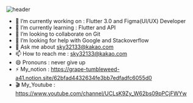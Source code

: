 
![header](https://capsule-render.vercel.app/api?type=Cylinder&color=auto&height=300&section=header&text=@fossil___95&fontSize=90)

- 🔭 I’m currently working on : Flutter 3.0 and Figma(UI/UX) Developer
- 🌱 I’m currently learning : Flutter and API 
- 👯 I’m looking to collaborate on Git
- 🤔 I’m looking for help with Google and Stackoverflow
- 💬 Ask me about sky32133@kakao.com
- 📫 How to reach me : sky32133@kakao.com
- 😄 Pronouns : never give up
- ⚡ My_notion : https://grape-tumbleweed-a41.notion.site/62bfad4432634fe3bb7edfadfc6055d0
- 🎬 My_Youtube : https://www.youtube.com/channel/UCLsK9Zy_W62bs09pPCjFWYw

